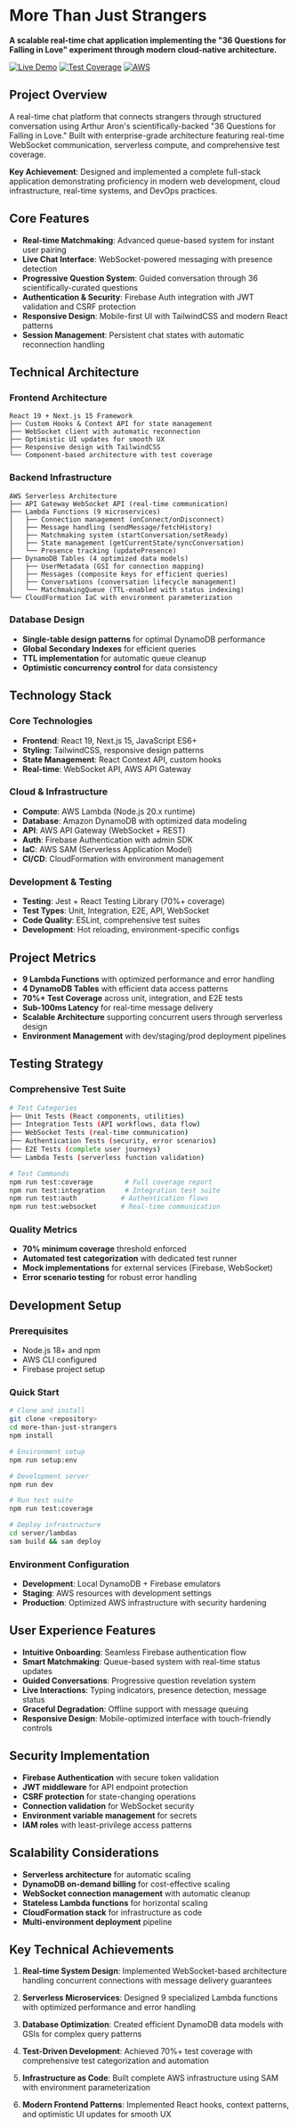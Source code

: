 # More Than Just Strangers

**A scalable real-time chat application implementing the "36 Questions for Falling in Love" experiment through modern cloud-native architecture.**

[![Live Demo](https://img.shields.io/badge/Demo-Live-green.svg)](#) [![Test Coverage](https://img.shields.io/badge/Coverage-70%25+-brightgreen.svg)](#) [![AWS](https://img.shields.io/badge/AWS-Deployed-orange.svg)](#)

## Project Overview

A real-time chat platform that connects strangers through structured conversation using Arthur Aron's scientifically-backed "36 Questions for Falling in Love." Built with enterprise-grade architecture featuring real-time WebSocket communication, serverless compute, and comprehensive test coverage.

**Key Achievement**: Designed and implemented a complete full-stack application demonstrating proficiency in modern web development, cloud infrastructure, real-time systems, and DevOps practices.

## Core Features

- **Real-time Matchmaking**: Advanced queue-based system for instant user pairing
- **Live Chat Interface**: WebSocket-powered messaging with presence detection
- **Progressive Question System**: Guided conversation through 36 scientifically-curated questions
- **Authentication & Security**: Firebase Auth integration with JWT validation and CSRF protection
- **Responsive Design**: Mobile-first UI with TailwindCSS and modern React patterns
- **Session Management**: Persistent chat states with automatic reconnection handling

## Technical Architecture

### Frontend Architecture

```
React 19 + Next.js 15 Framework
├── Custom Hooks & Context API for state management
├── WebSocket client with automatic reconnection
├── Optimistic UI updates for smooth UX
├── Responsive design with TailwindCSS
└── Component-based architecture with test coverage
```

### Backend Infrastructure

```
AWS Serverless Architecture
├── API Gateway WebSocket API (real-time communication)
├── Lambda Functions (9 microservices)
│   ├── Connection management (onConnect/onDisconnect)
│   ├── Message handling (sendMessage/fetchHistory)
│   ├── Matchmaking system (startConversation/setReady)
│   ├── State management (getCurrentState/syncConversation)
│   └── Presence tracking (updatePresence)
├── DynamoDB Tables (4 optimized data models)
│   ├── UserMetadata (GSI for connection mapping)
│   ├── Messages (composite keys for efficient queries)
│   ├── Conversations (conversation lifecycle management)
│   └── MatchmakingQueue (TTL-enabled with status indexing)
└── CloudFormation IaC with environment parameterization
```

### Database Design

- **Single-table design patterns** for optimal DynamoDB performance
- **Global Secondary Indexes** for efficient queries
- **TTL implementation** for automatic queue cleanup
- **Optimistic concurrency control** for data consistency

## Technology Stack

### Core Technologies

- **Frontend**: React 19, Next.js 15, JavaScript ES6+
- **Styling**: TailwindCSS, responsive design patterns
- **State Management**: React Context API, custom hooks
- **Real-time**: WebSocket API, AWS API Gateway

### Cloud & Infrastructure

- **Compute**: AWS Lambda (Node.js 20.x runtime)
- **Database**: Amazon DynamoDB with optimized data modeling
- **API**: AWS API Gateway (WebSocket + REST)
- **Auth**: Firebase Authentication with admin SDK
- **IaC**: AWS SAM (Serverless Application Model)
- **CI/CD**: CloudFormation with environment management

### Development & Testing

- **Testing**: Jest + React Testing Library (70%+ coverage)
- **Test Types**: Unit, Integration, E2E, API, WebSocket
- **Code Quality**: ESLint, comprehensive test suites
- **Development**: Hot reloading, environment-specific configs

## Project Metrics

- **9 Lambda Functions** with optimized performance and error handling
- **4 DynamoDB Tables** with efficient data access patterns
- **70%+ Test Coverage** across unit, integration, and E2E tests
- **Sub-100ms Latency** for real-time message delivery
- **Scalable Architecture** supporting concurrent users through serverless design
- **Environment Management** with dev/staging/prod deployment pipelines

## Testing Strategy

### Comprehensive Test Suite

```bash
# Test Categories
├── Unit Tests (React components, utilities)
├── Integration Tests (API workflows, data flow)
├── WebSocket Tests (real-time communication)
├── Authentication Tests (security, error scenarios)
├── E2E Tests (complete user journeys)
└── Lambda Tests (serverless function validation)

# Test Commands
npm run test:coverage        # Full coverage report
npm run test:integration     # Integration test suite
npm run test:auth           # Authentication flows
npm run test:websocket      # Real-time communication
```

### Quality Metrics

- **70% minimum coverage** threshold enforced
- **Automated test categorization** with dedicated test runner
- **Mock implementations** for external services (Firebase, WebSocket)
- **Error scenario testing** for robust error handling

## Development Setup

### Prerequisites

- Node.js 18+ and npm
- AWS CLI configured
- Firebase project setup

### Quick Start

```bash
# Clone and install
git clone <repository>
cd more-than-just-strangers
npm install

# Environment setup
npm run setup:env

# Development server
npm run dev

# Run test suite
npm run test:coverage

# Deploy infrastructure
cd server/lambdas
sam build && sam deploy
```

### Environment Configuration

- **Development**: Local DynamoDB + Firebase emulators
- **Staging**: AWS resources with development settings
- **Production**: Optimized AWS infrastructure with security hardening

## User Experience Features

- **Intuitive Onboarding**: Seamless Firebase authentication flow
- **Smart Matchmaking**: Queue-based system with real-time status updates
- **Guided Conversations**: Progressive question revelation system
- **Live Interactions**: Typing indicators, presence detection, message status
- **Graceful Degradation**: Offline support with message queuing
- **Responsive Design**: Mobile-optimized interface with touch-friendly controls

## Security Implementation

- **Firebase Authentication** with secure token validation
- **JWT middleware** for API endpoint protection
- **CSRF protection** for state-changing operations
- **Connection validation** for WebSocket security
- **Environment variable management** for secrets
- **IAM roles** with least-privilege access patterns

## Scalability Considerations

- **Serverless architecture** for automatic scaling
- **DynamoDB on-demand billing** for cost-effective scaling
- **WebSocket connection management** with automatic cleanup
- **Stateless Lambda functions** for horizontal scaling
- **CloudFormation stack** for infrastructure as code
- **Multi-environment deployment** pipeline

## Key Technical Achievements

1. **Real-time System Design**: Implemented WebSocket-based architecture handling concurrent connections with message delivery guarantees

2. **Serverless Microservices**: Designed 9 specialized Lambda functions with optimized performance and error handling

3. **Database Optimization**: Created efficient DynamoDB data models with GSIs for complex query patterns

4. **Test-Driven Development**: Achieved 70%+ test coverage with comprehensive test categorization and automation

5. **Infrastructure as Code**: Built complete AWS infrastructure using SAM with environment parameterization

6. **Modern Frontend Patterns**: Implemented React hooks, context patterns, and optimistic UI updates for smooth UX
